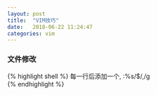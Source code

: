 ```yaml
---
layout: post
title:  "VIM技巧"
date:   2018-06-22 11:24:47
categories: vim
---
```


### 文件修改

{% highlight shell %}
每一行后添加一个,  :%s/$/,/g  
{% endhighlight %}